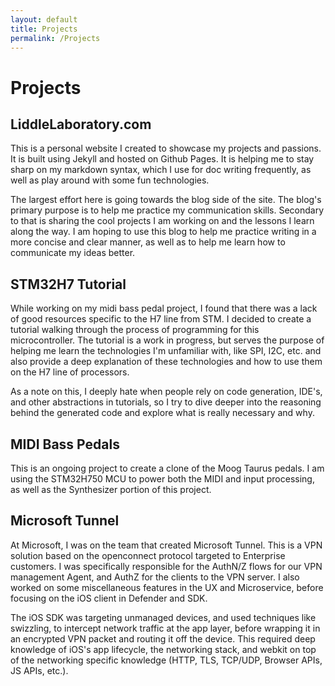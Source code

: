 ```yaml
---
layout: default
title: Projects
permalink: /Projects
---
```


# Projects



## LiddleLaboratory.com

This is a personal website I created to showcase my projects and passions. It is built using Jekyll and hosted on Github Pages. It is helping me to stay sharp on my markdown syntax, which I use for doc writing frequently, as well as play around with some fun technologies.

The largest effort here is going towards the blog side of the site. The blog's primary purpose is to help me practice my communication skills. Secondary to that is sharing the cool projects I am working on and the lessons I learn along the way. I am hoping to use this blog to help me practice writing in a more concise and clear manner, as well as to help me learn how to communicate my ideas better.

## STM32H7 Tutorial

While working on my midi bass pedal project, I found that there was a lack of good resources specific to the H7 line from STM. I decided to create a tutorial walking through the process of programming for this microcontroller. The tutorial is a work in progress, but serves the purpose of helping me learn the technologies I'm unfamiliar with, like SPI, I2C, etc. and also provide a deep explanation of these technologies and how to use them on the H7 line of processors.

As a note on this, I deeply hate when people rely on code generation, IDE's, and other abstractions in tutorials, so I try to dive deeper into the reasoning behind the generated code and explore what is really necessary and why.

## MIDI Bass Pedals

This is an ongoing project to create a clone of the Moog Taurus pedals. I am using the STM32H750 MCU to power both the MIDI and input processing, as well as the Synthesizer portion of this project.

## Microsoft Tunnel

At Microsoft, I was on the team that created Microsoft Tunnel. This is a VPN solution based on the openconnect protocol targeted to Enterprise customers. I was specifically responsible for the AuthN/Z flows for our VPN management Agent, and AuthZ for the clients to the VPN server. I also worked on some miscellaneous features in the UX and Microservice, before focusing on the iOS client in Defender and SDK.

The iOS SDK was targeting unmanaged devices, and used techniques like swizzling, to intercept network traffic at the app layer, before wrapping it in an encrypted VPN packet and routing it off the device. This required deep knowledge of iOS's app lifecycle, the networking stack, and webkit on top of the networking specific knowledge (HTTP, TLS, TCP/UDP, Browser APIs, JS APIs, etc.).
